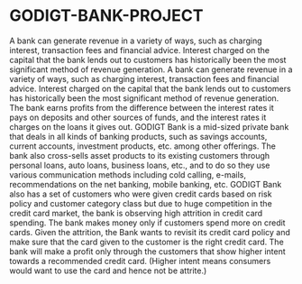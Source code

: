 # GODIGT-BANK-PROJECT
A bank can generate revenue in a variety of ways, such as charging interest, transaction fees and financial advice. Interest charged on the capital that the bank lends out to customers has historically been the most significant method of revenue generation.
A bank can generate revenue in a variety of ways, such as charging interest,
transaction fees and financial advice. Interest charged on the capital that the bank
lends out to customers has historically been the most significant method of revenue
generation. The bank earns profits from the difference between the interest rates it
pays on deposits and other sources of funds, and the interest rates it charges on the
loans it gives out.
GODIGT Bank is a mid-sized private bank that deals in all kinds of banking products,
such as savings accounts, current accounts, investment products, etc. among other
offerings. The bank also cross-sells asset products to its existing customers through
personal loans, auto loans, business loans, etc., and to do so they use various
communication methods including cold calling, e-mails, recommendations on the net
banking, mobile banking, etc.
GODIGT Bank also has a set of customers who were given credit cards based on risk
policy and customer category class but due to huge competition in the credit card
market, the bank is observing high attrition in credit card spending. The bank makes
money only if customers spend more on credit cards. Given the attrition, the Bank
wants to revisit its credit card policy and make sure that the card given to the customer
is the right credit card. The bank will make a profit only through the customers that
show higher intent towards a recommended credit card. (Higher intent means
consumers would want to use the card and hence not be attrite.)

